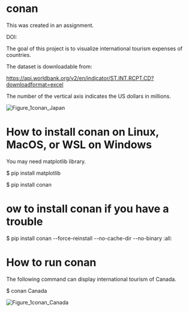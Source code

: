 # conan

This was created in an assignment.

DOI: 

The goal of this project is to visualize international tourism expenses of countries.

The dataset is downloadable from:

https://api.worldbank.org/v2/en/indicator/ST.INT.RCPT.CD?downloadformat=excel

The number of the vertical axis indicates the US dollars in millions.

![Figure_1conan_Japan](https://user-images.githubusercontent.com/103731249/171558533-ea57dbcf-de1b-4ce0-bdcc-fb7d27504834.png)

# How to install conan on Linux, MacOS, or WSL on Windows

You may need matplotlib library.

$ pip install matplotlib

$ pip install conan

# ow to install conan if you have a trouble

$ pip install conan --force-reinstall --no-cache-dir --no-binary :all:

# How to run conan

The following command can display international tourism of Canada.

$ conan Canada

![Figure_1conan_Canada](https://user-images.githubusercontent.com/103731249/171560020-d6fe68ee-4c42-40f6-a465-31b32ea1f23f.png)
